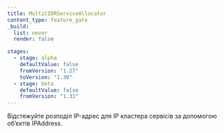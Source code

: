 ```yaml
---
title: MultiCIDRServiceAllocator
content_type: feature_gate
_build:
  list: never
  render: false

stages:
  - stage: alpha
    defaultValue: false
    fromVersion: "1.27"
    toVersion: "1.30"
  - stage: beta
    defaultValue: false
    fromVersion: "1.31"
---
```

Відстежуйте розподіл IP-адрес для IP кластера сервісів за допомогою обʼєктів IPAddress.
